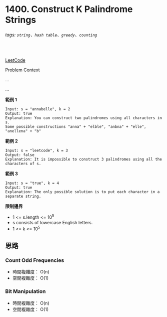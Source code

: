 # 1400. Construct K Palindrome Strings

###### tags: `string`、`hash table`、`greedy`、`counting`
<br>

[LeetCode](https://leetcode.com/problems/construct-k-palindrome-strings/description/)

Problem Context

...

...

**範例 1**
```
Input: s = "annabelle", k = 2
Output: true
Explanation: You can construct two palindromes using all characters in s.
Some possible constructions "anna" + "elble", "anbna" + "elle", "anellena" + "b"
```

**範例 2**
```
Input: s = "leetcode", k = 3
Output: false
Explanation: It is impossible to construct 3 palindromes using all the characters of s.
```

**範例 3**
```
Input: s = "true", k = 4
Output: true
Explanation: The only possible solution is to put each character in a separate string.
```

**限制邊界**
- 1 <= s.length <= 10<sup>5</sup>
- s consists of lowercase English letters.
- 1 <= k <= 10<sup>5</sup>

## 思路

### Count Odd Frequencies

- 時間複雜度： O(n)
- 空間複雜度： O(1)

### Bit Manipulation

- 時間複雜度： O(n)
- 空間複雜度： O(1)
